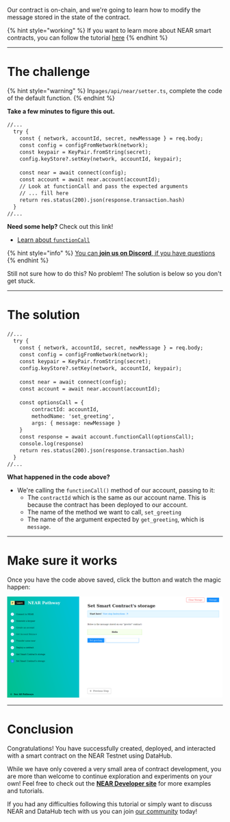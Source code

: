 Our contract is on-chain, and we're going to learn how to modify the message stored in the state of the contract. 

{% hint style="working" %}
If you want to learn more about NEAR smart contracts, you can follow the tutorial [here](https://learn.figment.io/tutorials/write-and-deploy-a-smart-contract-on-near)
{% endhint %}

----------------------------------

# The challenge

{% hint style="warning" %}
In`pages/api/near/setter.ts`, complete the code of the default function. 
{% endhint %}

**Take a few minutes to figure this out.**

```tsx
//...
  try {
    const { network, accountId, secret, newMessage } = req.body;
    const config = configFromNetwork(network);
    const keypair = KeyPair.fromString(secret);
    config.keyStore?.setKey(network, accountId, keypair);        

    const near = await connect(config);
    const account = await near.account(accountId);
    // Look at functionCall and pass the expected arguments
    // ... fill here
    return res.status(200).json(response.transaction.hash)
  }
//...
```

**Need some help?** Check out this link!
* [Learn about `functionCall`](https://near.github.io/near-api-js/classes/account.account-1.html#functioncall)  

{% hint style="info" %}
[You can **join us on Discord**, if you have questions](https://discord.gg/fszyM7K)
{% endhint %}

Still not sure how to do this? No problem! The solution is below so you don't get stuck.

----------------------------------

# The solution

```tsx
//...
  try {
    const { network, accountId, secret, newMessage } = req.body;
    const config = configFromNetwork(network);
    const keypair = KeyPair.fromString(secret);
    config.keyStore?.setKey(network, accountId, keypair);        

    const near = await connect(config);
    const account = await near.account(accountId);

    const optionsCall = {
        contractId: accountId,
        methodName: 'set_greeting',
        args: { message: newMessage }
    }
    const response = await account.functionCall(optionsCall);
    console.log(response)
    return res.status(200).json(response.transaction.hash)
  }
//...
```

**What happened in the code above?**
* We're calling the `functionCall()` method of our account, passing to it:
  * The `contractId` which is the same as our account name. This is because the contract has been deployed to our account.
  * The name of the method we want to call, `set_greeting`
  * The name of the argument expected by `get_greeting`, which is `message`.

----------------------------------

# Make sure it works

Once you have the code above saved, click the button and watch the magic happen:

![](../../../.gitbook/assets/pathways/near/near-setter.gif)

----------------------------------

# Conclusion

Congratulations! You have successfully created, deployed, and interacted with a smart contract on the NEAR Testnet using DataHub.

While we have only covered a very small area of contract development, you are more than welcome to continue exploration and experiments on your own! Feel free to check out the [**NEAR Developer site**](https://examples.near.org/) for more examples and tutorials.

If you had any difficulties following this tutorial or simply want to discuss NEAR and DataHub tech with us you can join [our community](https://discord.gg/fszyM7K) today!
